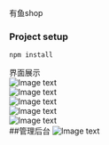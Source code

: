 有鱼shop

### Project setup
```
npm install
```
界面展示  
![Image text](https://raw.githubusercontent.com/Buzz888/myds-shop/master/image/1.png)  
![Image text](https://raw.githubusercontent.com/Buzz888/myds-shop/master/image/2.png)  
![Image text](https://raw.githubusercontent.com/Buzz888/myds-shop/master/image/4.png)  
![Image text](https://raw.githubusercontent.com/Buzz888/myds-shop/master/image/5.png)  
![Image text](https://raw.githubusercontent.com/Buzz888/myds-shop/master/image/6.png)  
##管理后台
![Image text](https://raw.githubusercontent.com/Buzz888/myds-shop/master/image/3.png)
